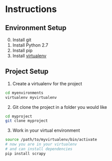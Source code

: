 # Instructions

Environment Setup
-----------------

0. Install git
1. Install Python 2.7
2. Install pip 
3. Install [virtualenv](https://virtualenv.readthedocs.org/en/latest/#)


Project Setup
-------------

1. Create a virtualenv for the project 
```bash
cd myenvironments
virtualenv myvirtualenv
```

2. Git clone the project in a folder you would like 
```bash
cd myproject
git clone myproject
```

3. Work in your virtual environment 
```bash
source /path/to/myvirtualenv/bin/activate
# now you are in your virtualenv
# and can install dependencies
pip install scrapy
```

